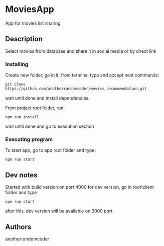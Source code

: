 # MoviesApp
App for movies list sharing

## Description
Select movies from database and share it in social media or by direct link

### Installing
Create new folder, go in it, from terminal type and accept next commands:

```
git clone https://github.com/anotherrandomcoder/movies_recommendation.git
```
wait until done and install dependencies.

From project root folder, run:
```
npm run install 
```
wait until done and go to execution section
### Executing program
To start app, go to app root folder and type:
```
npm run start
```

## Dev notes
Started with build version on port 4000
for dev version, go in root\client folder and type
```
npm run start
```
after this, dev version will be available on 3000 port.

[//]: # ()
[//]: # (```)

[//]: # (command to run if program contains helper info)

[//]: # (```)

## Authors

anotherrandomcoder
 
[//]: # (ex. [@DomPizzie]&#40;https://twitter.com/dompizzie&#41;)

[//]: # (## Version History)
[//]: # ()
[//]: # (* 0.2)
[//]: # (    * Various bug fixes and optimizations)
[//]: # (    * See [commit change]&#40;&#41; or See [release history]&#40;&#41;)
[//]: # (* 0.1)
[//]: # (    * Initial Release)